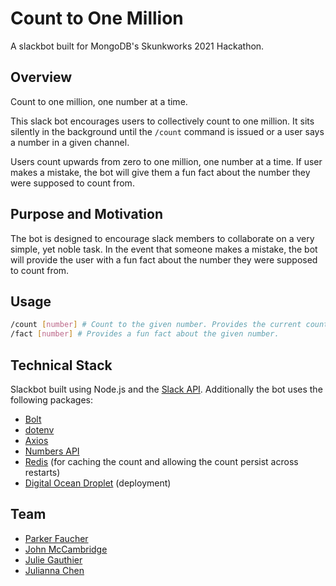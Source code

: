 # Count to One Million

A slackbot built for MongoDB's Skunkworks 2021 Hackathon.

## Overview

Count to one million, one number at a time.

This slack bot encourages users to collectively count to one million. It sits silently in the background until the `/count` command is issued or a user says a number in a given channel.

Users count upwards from zero to one million, one number at a time. If user makes a mistake, the bot will give them a fun fact about the number they were supposed to count from.

## Purpose and Motivation

The bot is designed to encourage slack members to collaborate on a very simple, yet noble task. In the event that someone makes a mistake, the bot will provide the user with a fun fact about the number they were supposed to count from.

## Usage

```bash
/count [number] # Count to the given number. Provides the current count if no number is given.
/fact [number] # Provides a fun fact about the given number.
```

## Technical Stack

Slackbot built using Node.js and the [Slack API](https://api.slack.com/). Additionally the bot uses the following packages:

- [Bolt](https://slack.dev/bolt-js/concepts)
- [dotenv](https://github.com/motdotla/dotenv)
- [Axios](https://github.com/axios/axios)
- [Numbers API](https://numbersapi.com/)
- [Redis](https://github.com/redis/node-redis) (for caching the count and allowing the count persist across restarts)
- [Digital Ocean Droplet](https://www.digitalocean.com/) (deployment)

## Team

- [Parker Faucher](https://github.com/parkerfoshay)
- [John McCambridge](https://github.com/nol166)
- [Julie Gauthier](https://github.com/juliegoat)
- [Julianna Chen](https://github.com/jchenj)

